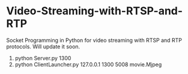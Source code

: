 # Video-Streaming-with-RTSP-and-RTP
Socket Programming in Python for video streaming with RTSP and RTP protocols.
Will update it soon.

1) python Server.py 1300
2) python ClientLauncher.py 127.0.0.1 1300 5008 movie.Mjpeg